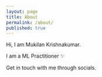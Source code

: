 ```yaml
---
layout: page
title: About
permalink: /about/
published: true
---
```


Hi, I am Mukilan Krishnakumar.

I am a ML Practitioner ✨

Get in touch with me through socials. 